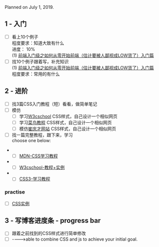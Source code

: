 Planned on July 1, 2019.
## 1 - 入门
- [ ] 看上10个例子    
程度要求：知道大致有什么  
进度： 10%  
(1) [前端入门级之如何从零开始前端（估计要被人鄙视成LOW货了）入门篇](https://www.cnblogs.com/LoveOrHate/p/4442275.html)<br />
- [ ] 找10个例子跟着写，补充知识  
(1) [前端入门级之如何从零开始前端（估计要被人鄙视成LOW货了）入门篇](https://www.cnblogs.com/LoveOrHate/p/4442275.html)<br />
程度要求：常用的有什么
## 2 - 进阶
- [ ] 找3篇CSS入门教程（短）看看，做简单笔记
- [ ] 模仿
  - [ ] 学习[W3cschool](https://www.w3cschool.cn/) CSS样式，自己设计一个相似网页
  - [ ] 学习[菜鸟教程](https://www.runoob.com/) CSS样式，自己设计一个相似网页
  - [ ] 模仿[崔庆才网站](https://cuiqingcai.com/) CSS样式，自己设计一个相似网页
- [ ] 找一篇完整教程，跟下来，学习  
choose one below:  
- - [ ] [MDN-CSS学习教程](https://developer.mozilla.org/zh-CN/docs/Learn/CSS)
- - [ ] [W3cschool-教程+实例](https://www.w3cschool.cn/css/)
- - [ ] [CSS3-学习教程](https://www.runoob.com/css/css-examples.html)  
### practise 
- [ ] [CSS实例](https://www.runoob.com/css/css-examples.html)


## 3 - 写博客进度条 - progress bar
- [ ] 跟着之前找到的CSS样式进行简单修改
- [ ] ---->able to combine CSS and js to achieve your initial goal.
